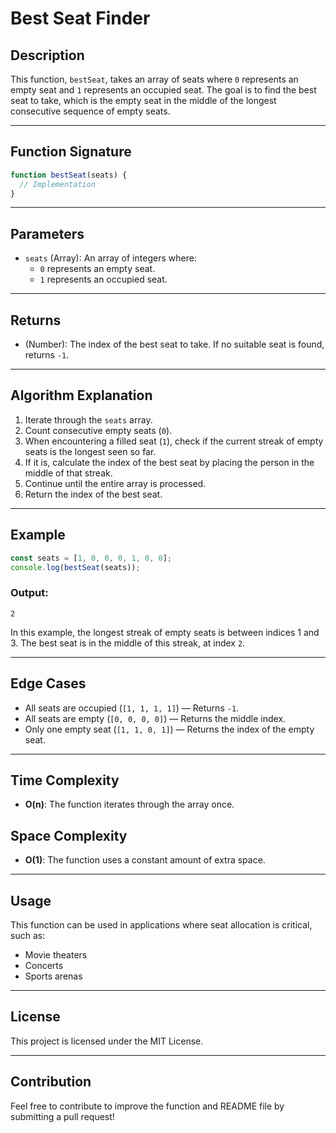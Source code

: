 # Best Seat Finder

## Description
This function, `bestSeat`, takes an array of seats where `0` represents an empty seat and `1` represents an occupied seat. The goal is to find the best seat to take, which is the empty seat in the middle of the longest consecutive sequence of empty seats.

---

## Function Signature
```javascript
function bestSeat(seats) {
  // Implementation
}
```

---

## Parameters
- `seats` (Array): An array of integers where:
  - `0` represents an empty seat.
  - `1` represents an occupied seat.

---

## Returns
- (Number): The index of the best seat to take. If no suitable seat is found, returns `-1`.

---

## Algorithm Explanation
1. Iterate through the `seats` array.
2. Count consecutive empty seats (`0`).
3. When encountering a filled seat (`1`), check if the current streak of empty seats is the longest seen so far.
4. If it is, calculate the index of the best seat by placing the person in the middle of that streak.
5. Continue until the entire array is processed.
6. Return the index of the best seat.

---

## Example
```javascript
const seats = [1, 0, 0, 0, 1, 0, 0];
console.log(bestSeat(seats));
```
### Output:
```
2
```
In this example, the longest streak of empty seats is between indices 1 and 3. The best seat is in the middle of this streak, at index `2`.

---

## Edge Cases
- All seats are occupied (`[1, 1, 1, 1]`) — Returns `-1`.
- All seats are empty (`[0, 0, 0, 0]`) — Returns the middle index.
- Only one empty seat (`[1, 1, 0, 1]`) — Returns the index of the empty seat.

---

## Time Complexity
- **O(n)**: The function iterates through the array once.

## Space Complexity
- **O(1)**: The function uses a constant amount of extra space.

---

## Usage
This function can be used in applications where seat allocation is critical, such as:
- Movie theaters
- Concerts
- Sports arenas

---

## License
This project is licensed under the MIT License.

---

## Contribution
Feel free to contribute to improve the function and README file by submitting a pull request!

